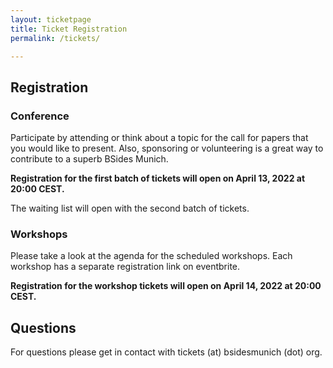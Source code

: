 ```yaml
---
layout: ticketpage
title: Ticket Registration
permalink: /tickets/

---
```


## Registration

### Conference

Participate by attending or think about a topic for the call for papers that you would like to present.
Also, sponsoring or volunteering is a great way to contribute to a superb BSides Munich.

**Registration for the first batch of tickets will open on April 13, 2022 at 20:00 CEST.**

The waiting list will open with the second batch of tickets.

### Workshops

Please take a look at the agenda for the scheduled workshops.
Each workshop has a separate registration link on eventbrite.

**Registration for the workshop tickets will open on April 14, 2022 at 20:00 CEST.**

## Questions

For questions please get in contact with tickets (at) bsidesmunich (dot) org.
 